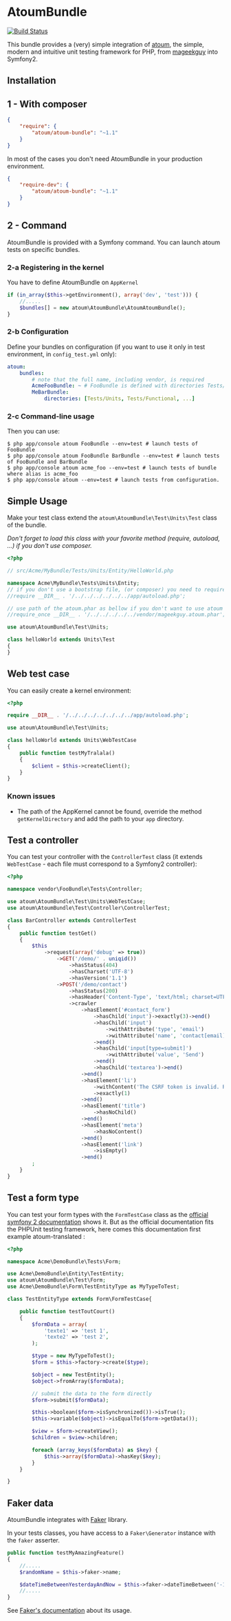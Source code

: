 AtoumBundle
===========

[![Build Status](https://secure.travis-ci.org/atoum/AtoumBundle.png)](http://travis-ci.org/atoum/AtoumBundle)

This bundle provides a (very) simple integration of [atoum](https://github.com/atoum/atoum), the simple, modern and intuitive unit testing framework for PHP, from [mageekguy](https://github.com/mageekguy) into Symfony2.

## Installation

## 1 - With composer

```json
{
    "require": {
        "atoum/atoum-bundle": "~1.1"
    }
}
```

In most of the cases you don't need AtoumBundle in your production environment.

```json
{
    "require-dev": {
        "atoum/atoum-bundle": "~1.1"
    }
}
```

## 2 - Command

AtoumBundle is provided with a Symfony command. You can launch atoum tests on specific bundles.

### 2-a Registering in the kernel

You have to define AtoumBundle on `AppKernel`

```php
if (in_array($this->getEnvironment(), array('dev', 'test'))) {
    //.....
    $bundles[] = new atoum\AtoumBundle\AtoumAtoumBundle();
}
```

### 2-b Configuration

Define your bundles on configuration (if you want to use it only in test environment, in `config_test.yml` only):

```yaml
atoum:
    bundles:
        # note that the full name, including vendor, is required
        AcmeFooBundle: ~ # FooBundle is defined with directories Tests/Units, Tests/Controller
        MeBarBundle:
            directories: [Tests/Units, Tests/Functional, ...]
```

### 2-c Command-line usage

Then you can use:

```shell
$ php app/console atoum FooBundle --env=test # launch tests of FooBundle
$ php app/console atoum FooBundle BarBundle --env=test # launch tests of FooBundle and BarBundle
$ php app/console atoum acme_foo --env=test # launch tests of bundle where alias is acme_foo
$ php app/console atoum --env=test # launch tests from configuration.
```

## Simple Usage

Make your test class extend the ```atoum\AtoumBundle\Test\Units\Test``` class of the bundle.

*Don't forget to load this class with your favorite method (require, autoload, ...) if you don't use composer.*

```php
<?php

// src/Acme/MyBundle/Tests/Units/Entity/HelloWorld.php

namespace Acme\MyBundle\Tests\Units\Entity;
// if you don't use a bootstrap file, (or composer) you need to require the application autoload
//require __DIR__ . '/../../../../../../app/autoload.php';

// use path of the atoum.phar as bellow if you don't want to use atoum via composer
//require_once __DIR__ . '/../../../../../vendor/mageekguy.atoum.phar';

use atoum\AtoumBundle\Test\Units;

class helloWorld extends Units\Test
{
}
```

## Web test case

You can easily create a kernel environment:

```php
<?php

require __DIR__ . '/../../../../../../../app/autoload.php';

use atoum\AtoumBundle\Test\Units;

class helloWorld extends Units\WebTestCase
{
    public function testMyTralala()
    {
        $client = $this->createClient();
    }
}
```

### Known issues

- The path of the AppKernel cannot be found, override the method ```getKernelDirectory```
and add the path to your ```app``` directory.

## Test a controller

You can test your controller with the ```ControllerTest``` class (it extends `WebTestCase` - each file must correspond to a Symfony2 controller):

```php
<?php

namespace vendor\FooBundle\Tests\Controller;

use atoum\AtoumBundle\Test\Units\WebTestCase;
use atoum\AtoumBundle\Test\Controller\ControllerTest;

class BarController extends ControllerTest
{
    public function testGet()
    {
        $this
            ->request(array('debug' => true))
                ->GET('/demo/' . uniqid())
                    ->hasStatus(404)
                    ->hasCharset('UTF-8')
                    ->hasVersion('1.1')
                ->POST('/demo/contact')
                    ->hasStatus(200)
                    ->hasHeader('Content-Type', 'text/html; charset=UTF-8')
                    ->crawler
                        ->hasElement('#contact_form')
                            ->hasChild('input')->exactly(3)->end()
                            ->hasChild('input')
                                ->withAttribute('type', 'email')
                                ->withAttribute('name', 'contact[email]')
                            ->end()
                            ->hasChild('input[type=submit]')
                                ->withAttribute('value', 'Send')
                            ->end()
                            ->hasChild('textarea')->end()
                        ->end()
                        ->hasElement('li')
                            ->withContent('The CSRF token is invalid. Please try to resubmit the form.')
                            ->exactly(1)
                        ->end()
                        ->hasElement('title')
                            ->hasNoChild()
                        ->end()
                        ->hasElement('meta')
                            ->hasNoContent()
                        ->end()
                        ->hasElement('link')
                            ->isEmpty()
                        ->end()
        ;
    }
}
```

## Test a form type

You can test your form types with the ```FormTestCase``` class as the [official symfony 2 documentation](http://symfony.com/doc/current/cookbook/form/unit_testing.html "How to unit test your forms") shows it.
But as the official documentation fits the PHPUnit testing framework, here comes this documentation
first example atoum-translated :

```php
<?php

namespace Acme\DemoBundle\Tests\Form;

use Acme\DemoBundle\Entity\TestEntity;
use atoum\AtoumBundle\Test\Form;
use Acme\DemoBundle\Form\TestEntityType as MyTypeToTest;

class TestEntityType extends Form\FormTestCase{

    public function testToutCourt()
    {
        $formData = array(
            'texte1' => 'test 1',
            'texte2' => 'test 2',
        );

        $type = new MyTypeToTest();
        $form = $this->factory->create($type);

        $object = new TestEntity();
        $object->fromArray($formData);

        // submit the data to the form directly
        $form->submit($formData);

        $this->boolean($form->isSynchronized())->isTrue();
        $this->variable($object)->isEqualTo($form->getData());

        $view = $form->createView();
        $children = $view->children;

        foreach (array_keys($formData) as $key) {
            $this->array($formData)->hasKey($key);
        }
    }

}
```

## Faker data

AtoumBundle integrates with [Faker](https://github.com/fzaninotto/Faker) library.

In your tests classes, you have access to a ```Faker\Generator``` instance with the ```faker``` asserter.

```php
public function testMyAmazingFeature()
{
    //.....
    $randomName = $this->faker->name;

    $dateTimeBetweenYesterdayAndNow = $this->faker->dateTimeBetween('-1 day', 'now');
    //.....
}
```

See [Faker's documentation](https://github.com/fzaninotto/Faker#basic-usage) about its usage.
